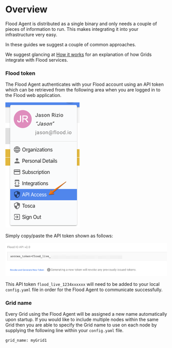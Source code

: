 # Overview

Flood Agent is distributed as a single binary and only needs a couple of pieces of information to run. This makes integrating it into your infrastructure very easy.

In these guides we suggest a couple of common approaches.

We suggest glancing at [How it works](../how-it-works.md) for an explanation of how Grids integrate with Flood services.

### Flood token

The Flood Agent authenticates with your Flood account using an API token which can be retrieved from the following area when you are logged in to the Flood web application.

![Using the API Access menu link with the Flood application - you are able to get the API token.](../.gitbook/assets/image%20%289%29.png)

Simply copy/paste the API token shown as follows:

![](../.gitbook/assets/image%20%2815%29.png)

This API token `flood_live_1234xxxxxx` will need to be added to your local `config.yaml` file in order for the Flood Agent to communicate successfully.

### Grid name

Every Grid using the Flood Agent will be assigned a new name automatically upon startup. If you would like to include multiple nodes within the same Grid then you are able to specify the Grid name to use on each node by supplying the following line within your `config.yaml` file.

```text
grid_name: myGrid1
```

